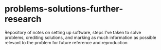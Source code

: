# problems-solutions-further-research
Repository of notes on setting up software, steps I've taken to solve problems, crediting solutions, and marking as much information as possible relevant to the problem for future reference and reproduction
